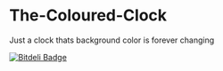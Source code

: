 The-Coloured-Clock
==================

Just a clock thats background color is forever changing


[![Bitdeli Badge](https://d2weczhvl823v0.cloudfront.net/djekl/the-coloured-clock/trend.png)](https://bitdeli.com/free "Bitdeli Badge")


